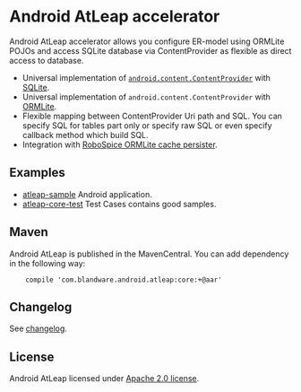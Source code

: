 Android AtLeap accelerator
==========================

Android AtLeap accelerator allows you configure ER-model using ORMLite POJOs and access SQLite database via
 ContentProvider as flexible as direct access to database.

 * Universal implementation of [`android.content.ContentProvider`](http://developer.android.com/guide/topics/providers/content-providers.html) with [SQLite](http://developer.android.com/training/basics/data-storage/databases.html).
 * Universal implementation of `android.content.ContentProvider` with [ORMLite](http://ormlite.com).
 * Flexible mapping  between ContentProvider Uri path and SQL. You can specify SQL for tables part only or specify raw SQL or even specify callback method which build SQL.
 * Integration with [RoboSpice ORMLite cache persister](https://github.com/octo-online/robospice).

## Examples

 * [atleap-sample](https://github.com/blandware/android-atleap/tree/master/atleap-sample) Android application.
 * [atleap-core-test](https://github.com/blandware/android-atleap/tree/master/atleap-core-test) Test Cases contains good samples.

## Maven

Android AtLeap is published in the MavenCentral. You can add dependency in the following way:

```
    compile 'com.blandware.android.atleap:core:+@aar'
```

## Changelog

 See [changelog](https://github.com/blandware/android-atleap/blob/master/CHANGELOG.md).

## License
 Android AtLeap licensed under [Apache 2.0 license](https://github.com/blandware/android-atleap/blob/master/LICENSE).

